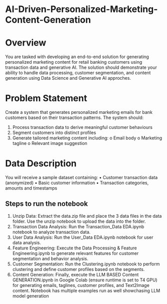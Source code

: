 # AI-Driven-Personalized-Marketing-Content-Generation

# Overview
You are tasked with developing an end-to-end solution for generating personalized
marketing content for retail banking customers using transaction data and generative
AI. The solution should demonstrate your ability to handle data processing, customer
segmentation, and content generation using Data Science and Generative AI approches.
# Problem Statement
Create a system that generates personalized marketing emails for bank customers based
on their transaction patterns. The system should:
1. Process transaction data to derive meaningful customer behaviours
2. Segment customers into distinct profiles
3. Generate tailored marketing content including:
o Email body
o Marketing tagline
o Relevant image suggestion

# Data Description
You will receive a sample dataset containing:
• Customer transaction data (anonymized)
• Basic customer information
• Transaction categories, amounts and timestamps

## Steps to run the notebook

1. Unzip Data: Extract the data.zip file and place the 3 data files in the data folder. Use the unzip notebook to upload the data into the folder.
2. Transaction Data Analysis: Run the Transaction_Data EDA.ipynb notebook to analyze transaction data.
3. User Data Analysis: Run the User_Data EDA.ipynb notebook for user data analysis.
4. Feature Engineering: Execute the Data Processing & Feature Engineering.ipynb to generate relevant features for customer segmentation and behavior analysis.
5. Customer Segmentation: Run the Clustering.ipynb notebook to perform clustering and define customer profiles based on the segments.
6. Content Generation: Finally, execute the LLM BASED Content GENERATION.ipynb in Google Colab (ensure runtime is set to T4 GPU) for generating emails, taglines, customer profiles, and Text2Image content. Notebook has multiple examples run as well showchasing LLM model generation
